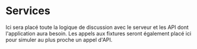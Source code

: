 # Services

Ici sera placé toute la logique de discussion avec le serveur et les API dont l'application aura besoin.
Les appels aux fixtures seront également placé ici pour simuler au plus proche un appel d'API.
